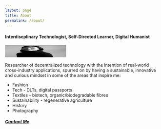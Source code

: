 ```yaml
---
layout: page
title: About
permalink: /about/
---
```


<h4>Interdiscplinary Technologist, Self-Directed Learner, Digital Humanist</h4>
<img src="/assets/images/9.jpg" alt="headshot" width="200" height="40"/>
<p>Researcher of decentralized technology with the intention of real-world cross-industry applications, spurred on by having a sustainable, innovative and curious mindset in some of the areas that inspire me:</p>

<ul>
    <li>Fashion</li>
    <li>Tech - DLTs, digital passports</li>
    <li>Textiles - biotech, organic/biodegradable fibres</li>
    <li>Sustainability - regenerative agriculture</li>
    <li>History</li>
    <li>Photography</li>
</ul>

<p></p>
<p></p>

<h5>
<a href="mailto: ipjessica9@gmail.com">Contact Me</a>
</h5>